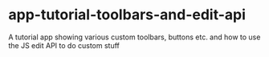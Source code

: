 # app-tutorial-toolbars-and-edit-api
A tutorial app showing various custom toolbars, buttons etc. and how to use the JS edit API to do custom stuff

